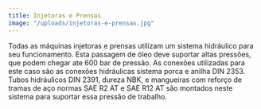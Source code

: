 ```yaml
---
title: Injetoras e Prensas
image: "/uploads/injetoras-e-prensas.jpg"
---
```


Todas as máquinas injetoras e prensas utilizam um sistema hidráulico para seu funcionamento. Esta passagem de óleo deve suportar altas pressões, que podem chegar ate 600 bar de pressão. As conexões utilizadas para este caso são as conexões hidráulicas sistema porca e anilha DIN 2353. Tubos hidráulicos DIN 2391, dureza NBK, e mangueiras com reforço de tramas de aço normas SAE R2 AT e SAE R12 AT são montados neste sistema para suportar essa pressão de trabalho.
